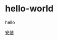 # hello-world
hello

[安装](itms-services://?action=download-manifest&url=https://raw.githubusercontent.com/SYLing/iOSDowload/master/CocosWallet.plist 'aaa')
